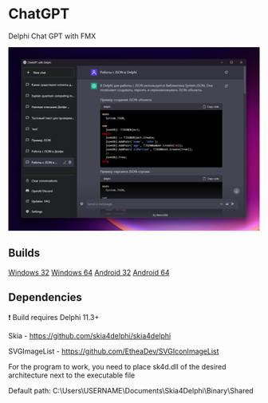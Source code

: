 # ChatGPT
 Delphi Chat GPT with FMX

![Preview](https://github.com/HemulGM/ChatGPT/blob/main/preview.png?raw=true)

## Builds
[Windows 32](https://github.com/HemulGM/ChatGPT/releases)
[Windows 64](https://github.com/HemulGM/ChatGPT/releases)
[Android 32](https://github.com/HemulGM/ChatGPT/releases)
[Android 64](https://github.com/HemulGM/ChatGPT/releases)

## Dependencies

❗ Build requires Delphi 11.3+

Skia - https://github.com/skia4delphi/skia4delphi

SVGImageList - https://github.com/EtheaDev/SVGIconImageList


For the program to work, you need to place sk4d.dll of the desired architecture next to the executable file

Default path: C:\Users\USERNAME\Documents\Skia4Delphi\Binary\Shared

